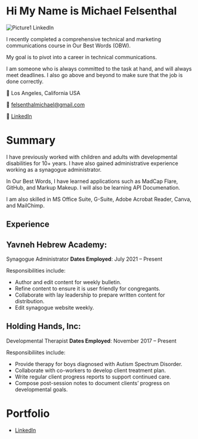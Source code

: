 # Hi My Name is Michael Felsenthal

![Picture1  LinkedIn](https://user-images.githubusercontent.com/98423511/153808560-74cb8485-b2ed-40b9-b7cc-f29b13fc866c.png)


I recently completed a comprehensive technical and marketing communications course in Our Best Words (OBW).

My goal is to pivot into a career in technical communications.

I am someone who is always committed to the task at hand, and will always meet deadlines.  I also go above and beyond to make sure that the job is done correctly.

:round_pushpin: Los Angeles, California USA

:email: felsenthalmichael@gmail.com

:briefcase: [LinkedIn](https://www.linkedin.com/in/michael-w-felsenthal/)

# Summary
I have previously worked with children and adults with developmental disabilities for 10+ years. I have also gained administrative experience working as a synagogue administrator.

In Our Best Words, I have learned applications such as MadCap Flare, GitHub, and Markup Makeup.  I will also be learning API Documenation.  

I am also skilled in MS Office Suite, G-Suite, Adobe Acrobat Reader, Canva, and MailChimp. 

## Experience

## Yavneh Hebrew Academy:
Synagogue Administrator
**Dates Employed**: July 2021 &ndash; Present

Responsibilities include: 
* Author and edit content for weekly bulletin.   
* Refine content to ensure it is user friendly for congregants.     
* Collaborate with lay leadership to prepare written content for distribution. 
* Edit synagogue website weekly.   

## Holding Hands, Inc:
Developmental Therapist
**Dates Employed**: November 2017 &ndash; Present

Responsibiliites include: 
* Provide therapy for boys diagnosed with Autism Spectrum Disorder. 
* Collaborate with co-workers to develop client treatment plan. 
* Write regular client progress reports to support continued care. 
* Compose post-session notes to document clients’ progress on developmental goals. 

# Portfolio
* [LinkedIn](https://www.linkedin.com/in/michael-w-felsenthal/) 
